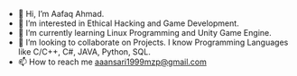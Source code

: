 - 👋 Hi, I’m Aafaq Ahmad.
- 👀 I’m interested in Ethical Hacking and Game Development.
- 🌱 I’m currently learning Linux Programming and Unity Game Engine.
- 💞️ I’m looking to collaborate on Projects. I know Programming Languages like C/C++, C#, JAVA, Python, SQL.
- 📫 How to reach me aaansari1999mzp@gmail.com

<!---
AAA1999mzp/AAA1999mzp is a ✨ special ✨ repository because its `README.md` (this file) appears on your GitHub profile.
You can click the Preview link to take a look at your changes.
--->

